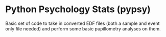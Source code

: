 Python Psychology Stats (pypsy)
=====================

Basic set of code to take in converted EDF files (both a sample and event only file needed) and perform some basic pupillometry analyses on them.
